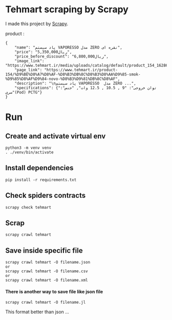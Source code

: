 # Tehmart scraping by Scrapy

I made this project by [Scrapy](https://scrapy.org/).

product :

    {
        "name": "پاد سیستم VAPORESSO مدل ZERO نقره ای",
        "price": "5,350,000ریال", 
        "price_before_discount": "6,800,000ریال",
        "image_link": "https://www.tehmart.ir/media/uploads/catalog/default/product_154_1628600412_14505.jpg",
        "page_link": "https://www.tehmart.ir/product-154/%D9%BE%D8%A7%D8%AF-%D8%B3%DB%8C%D8%B3%D8%AA%D9%85-smok-%D9%85%D8%AF%D9%84-novo-%D8%B3%D9%81%DB%8C%D8%AF",
        "description": "\nپاد سیستم VAPORESSO  مدل ZERO ...",
        "specifications": {"توان خروجی": "9 , 10.5 , 12.5 وات", "جنس": "سری(Pod) PCTG"}
    }

# Run

## Create and activate virtual env

    python3 -m venv venv
    . ./venv/bin/activate

## Install dependencies

    pip install -r requirements.txt

## Check spiders contracts

    scrapy check tehmart

## Scrap

    scrapy crawl tehmart

## Save inside specific file

    scrapy crawl tehmart -O filename.json
    or
    scrapy crawl tehmart -O filename.csv
    or
    scrapy crawl tehmart -O filename.xml

#### There is another way to save file like json file 
    scrapy crawl tehmart -O filename.jl
This format better than json ...
